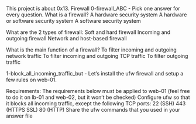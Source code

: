 This project is about 0x13. Firewall
0-firewall_ABC - Pick one answer for every question.
What is a firewall?
A hardware security system
A hardware or software security system
A software security system

What are the 2 types of firewall:
Soft and hard firewall
Incoming and outgoing firewall
Network and host-based firewall

What is the main function of a firewall?
To filter incoming and outgoing network traffic
To filter incoming and outgoing TCP traffic
To filter outgoing traffic

1-block_all_incoming_traffic_but - Let’s install the ufw firewall and setup a few rules on web-01.

Requirements:
The requirements below must be applied to web-01 (feel free to do it on lb-01 and web-02, but it won’t be checked)
Configure ufw so that it blocks all incoming traffic, except the following TCP ports:
22 (SSH)
443 (HTTPS SSL)
80 (HTTP)
Share the ufw commands that you used in your answer file
